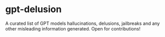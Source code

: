 # gpt-delusion
A curated list of GPT models hallucinations, delusions, jailbreaks and any other misleading information generated. Open for contributions!
